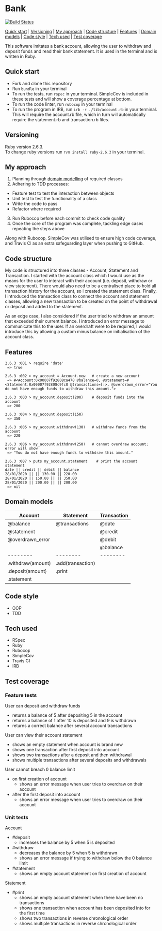 # Bank

[![Build Status](https://travis-ci.com/jkbero/bank.svg?branch=master)](https://travis-ci.com/jkbero/bank)  

[Quick start](#quick-start) | [Versioning](#versioning) | [My approach](#my-approach) | [Code structure](#code-structure) | [Features](#features) | [Domain models](#domain-models) | [Code style](#code-style) | [Tech used](#tech-used) | [Test coverage](#test-coverage)

This software imitates a bank account, allowing the user to withdraw and deposit funds and read their bank statement. It is used in the terminal and is written in Ruby.

## Quick start

- Fork and clone this repository
- Run ```bundle``` in your terminal
- To run the tests, run ```rspec``` in your terminal. SimpleCov is included in these tests and will show a coverage percentage at bottom.
- To run the code linter, run ```rubocop``` in your terminal
- To run the program in IRB, run ```irb -r ./lib/account.rb``` in your terminal. This will require the account.rb file, which in turn will automatically require the statement.rb and transaction.rb files.

## Versioning
Ruby version 2.6.3.  
To change ruby versions run ```rvm install ruby-2.6.3``` in your terminal.

## My approach

1. Planning through [domain modelling](#domain-models) of required classes
2. Adhering to TDD processes:
  - Feature test to test the interaction between objects
  - Unit test to test the functionality of a class
  - Write the code to pass
  - Refactor where required
3. Run Rubocop before each commit to check code quality
4. Once the core of the program was complete, tackling edge cases repeating
the steps above  

Along with Rubocop, SimpleCov was utilised to ensure high code coverage, and
Travis CI as an extra safeguarding layer when pushing to GitHub.  

## Code structure

My code is structured into three classes - Account, Statement and Transaction. I started with the account class which I would use as the means for the user to interact with their account (i.e. deposit, withdraw or view statement). There would also need to be a centralised place to hold all transaction history for the account, so I created the statement class. Finally, I introduced the transaction class to connect the account and statement classes, allowing a new transaction to be created on the point of withdrawal or deposit and added to the statement.

As an edge case, I also considered if the user tried to withdraw an amount that exceeded their current balance. I introduced an error message to communicate this to the user. If an overdraft were to be required, I would introduce this by allowing a custom minus balance on initialisation of the account class.

## Features

```
2.6.3 :001 > require 'date'  
 => true  

2.6.3 :002 > my_account = Account.new   # create a new account  
 => #<Account:0x00007f92808ca478 @balance=0, @statement=#<Statement:0x00007f92808c9fc8 @transactions=[]>, @overdrawn_error="You do not have enough funds to withdraw this amount.">  

2.6.3 :003 > my_account.deposit(200)    # deposit funds into the account  
 => 200  

2.6.3 :004 > my_account.deposit(150)  
 => 350  

2.6.3 :005 > my_account.withdraw(130)   # withdraw funds from the account  
 => 220  

2.6.3 :006 > my_account.withdraw(250)   # cannot overdraw account; error will show  
 => "You do not have enough funds to withdraw this amount."  

2.6.3 :007 > puts my_account.statement    # print the account statement  
date || credit || debit || balance  
28/01/2020 || || 130.00 || 220.00  
28/01/2020 || 150.00 || || 350.00  
28/01/2020 || 200.00 || || 200.00  
 => nil  
```

## Domain models

| Account | Statement | Transaction |
| ------- | ------- | --------- |
| @balance | @transactions | @date |
| @statement | | @credit |
| @overdrawn_error | | @debit |
|        |       | @balance |
| -------- | -------- | -------- |
| .withdraw(amount) | .add(transaction) | |
| .deposit(amount) | .print | |
| .statement | | |

## Code style
- OOP
- TDD

## Tech used
- RSpec
- Ruby
- Rubocop
- SimpleCov
- Travis CI
- IRB

## Test coverage

### Feature tests

User can deposit and withdraw funds
- returns a balance of 5 after depositing 5 in the account
- returns a balance of 1 after 10 is deposited and 9 is withdrawn
- returns a correct balance after several account transactions

User can view their account statement
- shows an empty statement when account is brand new
- shows one transaction after first deposit into account
- shows two transactions after a deposit and then withdrawal
- shows multiple transactions after several deposits and withdrawals

User cannot breach 0 balance limit
- on first creation of account
  - shows an error message when user tries to overdraw on their account
- after the first deposit into account
  - shows an error message when user tries to overdraw on their account

### Unit tests

Account
- #deposit
  - increases the balance by 5 when 5 is deposited
- #withdraw
  - decreases the balance by 5 when 5 is withdrawn
  - shows an error message if trying to withdraw below the 0 balance limit
- #statement
  - shows an empty account statement on first creation of account

Statement
- #print
  - shows an empty account statement when there have been no transactions
  - shows one transaction when account has been deposited into for the first time
  - shows two transactions in reverse chronological order
  - shows multiple transactions in reverse chronological order
